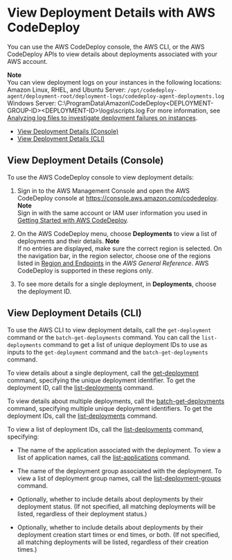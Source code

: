 # View Deployment Details with AWS CodeDeploy<a name="deployments-view-details"></a>

You can use the AWS CodeDeploy console, the AWS CLI, or the AWS CodeDeploy APIs to view details about deployments associated with your AWS account\.

**Note**  
You can view deployment logs on your instances in the following locations:  
Amazon Linux, RHEL, and Ubuntu Server: `/opt/codedeploy-agent/deployment-root/deployment-logs/codedeploy-agent-deployments.log`
Windows Server: C:\\ProgramData\\Amazon\\CodeDeploy<DEPLOYMENT\-GROUP\-ID><DEPLOYMENT\-ID>\\logs\\scripts\.log
For more information, see [Analyzing log files to investigate deployment failures on instances](troubleshooting-ec2-instances.md#troubleshooting-deploy-failures)\.


+ [View Deployment Details \(Console\)](#deployments-view-details-console)
+ [View Deployment Details \(CLI\)](#deployments-view-details-cli)

## View Deployment Details \(Console\)<a name="deployments-view-details-console"></a>

To use the AWS CodeDeploy console to view deployment details:

1. Sign in to the AWS Management Console and open the AWS CodeDeploy console at [https://console\.aws\.amazon\.com/codedeploy](https://console.aws.amazon.com/codedeploy)\.
**Note**  
Sign in with the same account or IAM user information you used in [Getting Started with AWS CodeDeploy](getting-started-codedeploy.md)\.

1. On the AWS CodeDeploy menu, choose **Deployments** to view a list of deployments and their details\.
**Note**  
If no entries are displayed, make sure the correct region is selected\. On the navigation bar, in the region selector, choose one of the regions listed in [Region and Endpoints](http://docs.aws.amazon.com/general/latest/gr/rande.html#codedeploy_region) in the *AWS General Reference*\. AWS CodeDeploy is supported in these regions only\.

1. To see more details for a single deployment, in **Deployments**, choose the deployment ID\.

## View Deployment Details \(CLI\)<a name="deployments-view-details-cli"></a>

To use the AWS CLI to view deployment details, call the `get-deployment` command or the `batch-get-deployments` command\. You can call the `list-deployments` command to get a list of unique deployment IDs to use as inputs to the `get-deployment` command and the `batch-get-deployments` command\.

To view details about a single deployment, call the [get\-deployment](http://docs.aws.amazon.com/cli/latest/reference/deploy/get-deployment.html) command, specifying the unique deployment identifier\. To get the deployment ID, call the [list\-deployments](http://docs.aws.amazon.com/cli/latest/reference/deploy/list-deployments.html) command\.

To view details about multiple deployments, call the [batch\-get\-deployments](http://docs.aws.amazon.com/cli/latest/reference/deploy/batch-get-deployments.html) command, specifying multiple unique deployment identifiers\. To get the deployment IDs, call the [list\-deployments](http://docs.aws.amazon.com/cli/latest/reference/deploy/list-deployments.html) command\.

To view a list of deployment IDs, call the [list\-deployments](http://docs.aws.amazon.com/cli/latest/reference/deploy/list-deployments.html) command, specifying:

+ The name of the application associated with the deployment\. To view a list of application names, call the [list\-applications](http://docs.aws.amazon.com/cli/latest/reference/deploy/list-applications.html) command\.

+ The name of the deployment group associated with the deployment\. To view a list of deployment group names, call the [list\-deployment\-groups](http://docs.aws.amazon.com/cli/latest/reference/deploy/list-deployment-groups.html) command\.

+ Optionally, whether to include details about deployments by their deployment status\. \(If not specified, all matching deployments will be listed, regardless of their deployment status\.\)

+ Optionally, whether to include details about deployments by their deployment creation start times or end times, or both\. \(If not specified, all matching deployments will be listed, regardless of their creation times\.\)